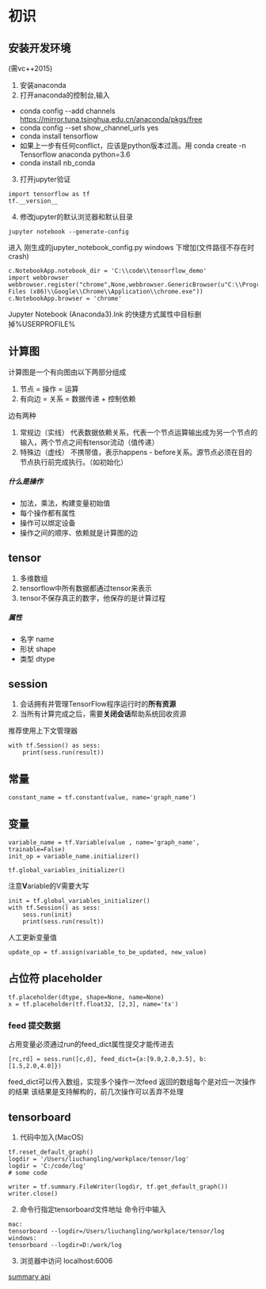 # 初识
## 安装开发环境
(需vc++2015)
1. 安装anaconda
2. 打开anaconda的控制台,输入
- conda config --add channels https://mirror.tuna.tsinghua.edu.cn/anaconda/pkgs/free
- conda config --set show_channel_urls yes
- conda install tensorflow 
- 如果上一步有任何conflict，应该是python版本过高。用 conda create -n Tensorflow anaconda python=3.6
- conda install nb_conda
3. 打开jupyter验证  

``` 
import tensorflow as tf
tf.__version__
```

4. 修改jupyter的默认浏览器和默认目录
```
jupyter notebook --generate-config
```
进入 刚生成的jupyter_notebook_config.py
windows 下增加(文件路径不存在时crash)
```
c.NotebookApp.notebook_dir = 'C:\\code\\tensorflow_demo'
import webbrowser
webbrowser.register("chrome",None,webbrowser.GenericBrowser(u"C:\\Program Files (x86)\\Google\\Chrome\\Application\\chrome.exe"))
c.NotebookApp.browser = 'chrome'
```
Jupyter Notebook (Anaconda3).lnk 的快捷方式属性中目标删掉%USERPROFILE%

## 计算图
计算图是一个有向图由以下两部分组成
1. 节点 = 操作 = 运算
2. 有向边 = 关系 = 数据传递 + 控制依赖

边有两种
1. 常规边（实线）
代表数据依赖关系，代表一个节点运算输出成为另一个节点的输入，两个节点之间有tensor流动（值传递）
2. 特殊边（虚线）
不携带值，表示happens - before关系。源节点必须在目的节点执行前完成执行。（如初始化）

##### 什么是操作
- 加法，乘法，构建变量初始值
- 每个操作都有属性
- 操作可以绑定设备
- 操作之间的顺序、依赖就是计算图的边

## tensor
1. 多维数组
2. tensorflow中所有数据都通过tensor来表示
3. tensor不保存真正的数字，他保存的是计算过程

##### 属性
- 名字 name
- 形状 shape
- 类型 dtype

## session
1. 会话拥有并管理TensorFlow程序运行时的**所有资源**
2. 当所有计算完成之后，需要**关闭会话**帮助系统回收资源

推荐使用上下文管理器
``` 
with tf.Session() as sess:
    print(sess.run(result))
```

## 常量
``` 
constant_name = tf.constant(value, name='graph_name')
```

## 变量
``` 
variable_name = tf.Variable(value , name='graph_name', trainable=False)
init_op = variable_name.initializer()

tf.global_variables_initializer()
```
注意**V**ariable的V需要大写
``` 
init = tf.global_variables_initializer()
with tf.Session() as sess:
    sess.run(init)
    print(sess.run(result))
```

人工更新变量值

``` 
update_op = tf.assign(variable_to_be_updated, new_value)
```

## 占位符 placeholder

``` 
tf.placeholder(dtype, shape=None, name=None)
x = tf.placeholder(tf.float32, [2,3], name='tx')
```

### feed 提交数据
占用变量必须通过run的feed_dict属性提交才能传进去
``` 
[rc,rd] = sess.run([c,d], feed_dict={a:[9.0,2.0,3.5], b:[1.5,2.0,4.0]})
```
feed_dict可以传入数组，实现多个操作一次feed
返回的数组每个是对应一次操作的结果
该结果是支持解构的，前几次操作可以丢弃不处理

## tensorboard
1. 代码中加入(MacOS)

``` 
tf.reset_default_graph()
logdir = '/Users/liuchangling/workplace/tensor/log'
logdir = 'C:/code/log'
# some code

writer = tf.summary.FileWriter(logdir, tf.get_default_graph())
writer.close()
```

2. 命令行指定tensorboard文件地址
命令行中输入 
```
mac:
tensorboard --logdir=/Users/liuchangling/workplace/tensor/log
windows:
tensorboard --logdir=D:/work/log
```
3. 浏览器中访问 localhost:6006

[summary api](https://tensorflow.google.cn/api_docs/python/tf/summary)

